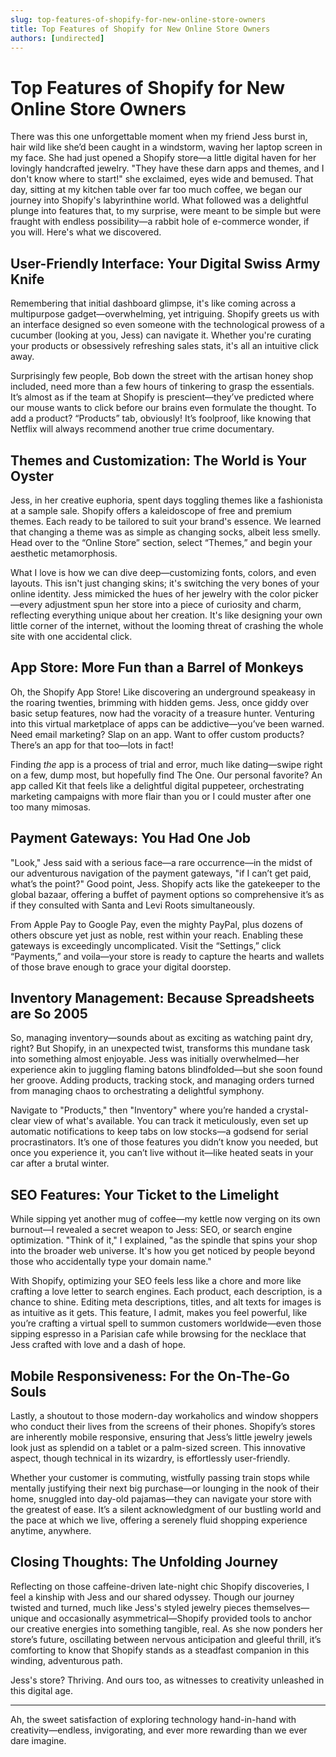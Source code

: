 ```yaml
---
slug: top-features-of-shopify-for-new-online-store-owners
title: Top Features of Shopify for New Online Store Owners
authors: [undirected]
---
```



# Top Features of Shopify for New Online Store Owners

There was this one unforgettable moment when my friend Jess burst in, hair wild like she’d been caught in a windstorm, waving her laptop screen in my face. She had just opened a Shopify store—a little digital haven for her lovingly handcrafted jewelry. "They have these darn apps and themes, and I don't know where to start!" she exclaimed, eyes wide and bemused. That day, sitting at my kitchen table over far too much coffee, we began our journey into Shopify's labyrinthine world. What followed was a delightful plunge into features that, to my surprise, were meant to be simple but were fraught with endless possibility—a rabbit hole of e-commerce wonder, if you will. Here's what we discovered.

## User-Friendly Interface: Your Digital Swiss Army Knife

Remembering that initial dashboard glimpse, it's like coming across a multipurpose gadget—overwhelming, yet intriguing. Shopify greets us with an interface designed so even someone with the technological prowess of a cucumber (looking at you, Jess) can navigate it. Whether you're curating your products or obsessively refreshing sales stats, it's all an intuitive click away.

Surprisingly few people, Bob down the street with the artisan honey shop included, need more than a few hours of tinkering to grasp the essentials. It’s almost as if the team at Shopify is prescient—they’ve predicted where our mouse wants to click before our brains even formulate the thought. To add a product? “Products” tab, obviously! It’s foolproof, like knowing that Netflix will always recommend another true crime documentary.

## Themes and Customization: The World is Your Oyster

Jess, in her creative euphoria, spent days toggling themes like a fashionista at a sample sale. Shopify offers a kaleidoscope of free and premium themes. Each ready to be tailored to suit your brand's essence. We learned that changing a theme was as simple as changing socks, albeit less smelly. Head over to the “Online Store” section, select “Themes,” and begin your aesthetic metamorphosis.

What I love is how we can dive deep—customizing fonts, colors, and even layouts. This isn't just changing skins; it's switching the very bones of your online identity. Jess mimicked the hues of her jewelry with the color picker—every adjustment spun her store into a piece of curiosity and charm, reflecting everything unique about her creation. It's like designing your own little corner of the internet, without the looming threat of crashing the whole site with one accidental click.

## App Store: More Fun than a Barrel of Monkeys

Oh, the Shopify App Store! Like discovering an underground speakeasy in the roaring twenties, brimming with hidden gems. Jess, once giddy over basic setup features, now had the voracity of a treasure hunter. Venturing into this virtual marketplace of apps can be addictive—you’ve been warned. Need email marketing? Slap on an app. Want to offer custom products? There’s an app for that too—lots in fact!

Finding *the* app is a process of trial and error, much like dating—swipe right on a few, dump most, but hopefully find The One. Our personal favorite? An app called Kit that feels like a delightful digital puppeteer, orchestrating marketing campaigns with more flair than you or I could muster after one too many mimosas.

## Payment Gateways: You Had One Job

"Look," Jess said with a serious face—a rare occurrence—in the midst of our adventurous navigation of the payment gateways, "if I can’t get paid, what’s the point?" Good point, Jess. Shopify acts like the gatekeeper to the global bazaar, offering a buffet of payment options so comprehensive it’s as if they consulted with Santa and Levi Roots simultaneously.

From Apple Pay to Google Pay, even the mighty PayPal, plus dozens of others obscure yet just as noble, rest within your reach. Enabling these gateways is exceedingly uncomplicated. Visit the “Settings,” click “Payments,” and voila—your store is ready to capture the hearts and wallets of those brave enough to grace your digital doorstep.

## Inventory Management: Because Spreadsheets are So 2005

So, managing inventory—sounds about as exciting as watching paint dry, right? But Shopify, in an unexpected twist, transforms this mundane task into something almost enjoyable. Jess was initially overwhelmed—her experience akin to juggling flaming batons blindfolded—but she soon found her groove. Adding products, tracking stock, and managing orders turned from managing chaos to orchestrating a delightful symphony.

Navigate to "Products," then "Inventory" where you’re handed a crystal-clear view of what's available. You can track it meticulously, even set up automatic notifications to keep tabs on low stocks—a godsend for serial procrastinators. It’s one of those features you didn’t know you needed, but once you experience it, you can’t live without it—like heated seats in your car after a brutal winter.

## SEO Features: Your Ticket to the Limelight

While sipping yet another mug of coffee—my kettle now verging on its own burnout—I revealed a secret weapon to Jess: SEO, or search engine optimization. "Think of it," I explained, "as the spindle that spins your shop into the broader web universe. It's how you get noticed by people beyond those who accidentally type your domain name."

With Shopify, optimizing your SEO feels less like a chore and more like crafting a love letter to search engines. Each product, each description, is a chance to shine. Editing meta descriptions, titles, and alt texts for images is as intuitive as it gets. This feature, I admit, makes you feel powerful, like you’re crafting a virtual spell to summon customers worldwide—even those sipping espresso in a Parisian cafe while browsing for the necklace that Jess crafted with love and a dash of hope.

## Mobile Responsiveness: For the On-The-Go Souls

Lastly, a shoutout to those modern-day workaholics and window shoppers who conduct their lives from the screens of their phones. Shopify’s stores are inherently mobile responsive, ensuring that Jess’s little jewelry jewels look just as splendid on a tablet or a palm-sized screen. This innovative aspect, though technical in its wizardry, is effortlessly user-friendly.

Whether your customer is commuting, wistfully passing train stops while mentally justifying their next big purchase—or lounging in the nook of their home, snuggled into day-old pajamas—they can navigate your store with the greatest of ease. It’s a silent acknowledgment of our bustling world and the pace at which we live, offering a serenely fluid shopping experience anytime, anywhere.

## Closing Thoughts: The Unfolding Journey

Reflecting on those caffeine-driven late-night chic Shopify discoveries, I feel a kinship with Jess and our shared odyssey. Though our journey twisted and turned, much like Jess's styled jewelry pieces themselves—unique and occasionally asymmetrical—Shopify provided tools to anchor our creative energies into something tangible, real. As she now ponders her store’s future, oscillating between nervous anticipation and gleeful thrill, it’s comforting to know that Shopify stands as a steadfast companion in this winding, adventurous path.

Jess's store? Thriving. And ours too, as witnesses to creativity unleashed in this digital age.

---

Ah, the sweet satisfaction of exploring technology hand-in-hand with creativity—endless, invigorating, and ever more rewarding than we ever dare imagine.